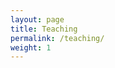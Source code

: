 ```yaml
---
layout: page
title: Teaching
permalink: /teaching/
weight: 1
---
```


<body>
<canvas id="myChart" width="800" height="400"></canvas>
 
<script src="https://cdnjs.cloudflare.com/ajax/libs/Chart.js/2.8.0/Chart.min.js"></script>
<script src="/data/script.js"></script>
</body>
